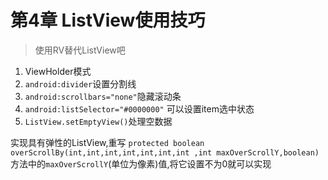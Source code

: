 # 第4章 ListView使用技巧

> 使用RV替代ListView吧

1. ViewHolder模式
2. `android:divider`设置分割线
3. `android:scrollbars="none"`隐藏滚动条
4. `android:listSelector="#0000000"` 可以设置item选中状态
5. `ListView.setEmptyView()`处理空数据  

实现具有弹性的ListView,重写
`protected boolean overScrollBy(int,int,int,int,int,int,int ,int maxOverScrollY,boolean)`方法中的`maxOverScrollY`(单位为像素)值,将它设置不为0就可以实现